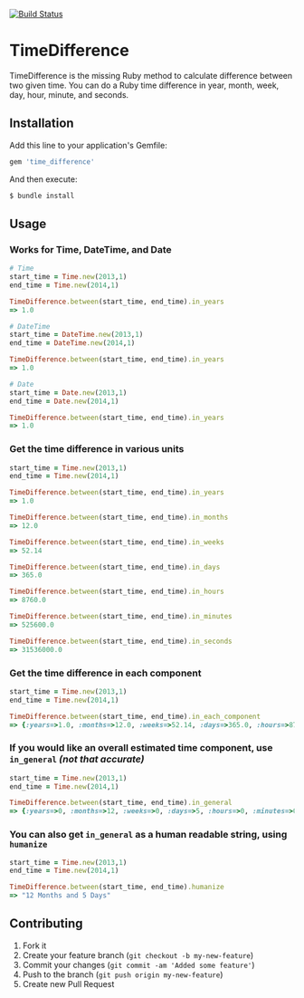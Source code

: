 [![Build Status](https://travis-ci.org/tmlee/time_difference.png)](https://travis-ci.org/tmlee/time_difference)

# TimeDifference

TimeDifference is the missing Ruby method to calculate difference between two given time. You can do a Ruby time difference in year, month, week, day, hour, minute, and seconds.

## Installation

Add this line to your application's Gemfile:

```ruby
gem 'time_difference'
```

And then execute:

```bash
$ bundle install
```

## Usage

### Works for Time, DateTime, and Date

```ruby
# Time
start_time = Time.new(2013,1)
end_time = Time.new(2014,1)

TimeDifference.between(start_time, end_time).in_years
=> 1.0

# DateTime
start_time = DateTime.new(2013,1)
end_time = DateTime.new(2014,1)

TimeDifference.between(start_time, end_time).in_years
=> 1.0

# Date
start_time = Date.new(2013,1)
end_time = Date.new(2014,1)

TimeDifference.between(start_time, end_time).in_years
=> 1.0
```

### Get the time difference in various units

```ruby
start_time = Time.new(2013,1)
end_time = Time.new(2014,1)

TimeDifference.between(start_time, end_time).in_years
=> 1.0

TimeDifference.between(start_time, end_time).in_months
=> 12.0

TimeDifference.between(start_time, end_time).in_weeks
=> 52.14 

TimeDifference.between(start_time, end_time).in_days
=> 365.0 

TimeDifference.between(start_time, end_time).in_hours
=> 8760.0

TimeDifference.between(start_time, end_time).in_minutes
=> 525600.0

TimeDifference.between(start_time, end_time).in_seconds
=> 31536000.0 
```

### Get the time difference in each component

```ruby
start_time = Time.new(2013,1)
end_time = Time.new(2014,1)

TimeDifference.between(start_time, end_time).in_each_component
=> {:years=>1.0, :months=>12.0, :weeks=>52.14, :days=>365.0, :hours=>8760.0, :minutes=>525600.0, :seconds=>31536000.0}
```

### If you would like an overall estimated time component, use `in_general` _(not that accurate)_

```ruby
start_time = Time.new(2013,1)
end_time = Time.new(2014,1)

TimeDifference.between(start_time, end_time).in_general
=> {:years=>0, :months=>12, :weeks=>0, :days=>5, :hours=>0, :minutes=>0, :seconds=>0}
```

### You can also get `in_general` as a human readable string, using `humanize`

```ruby
start_time = Time.new(2013,1)
end_time = Time.new(2014,1)

TimeDifference.between(start_time, end_time).humanize
=> "12 Months and 5 Days"
```

## Contributing

1. Fork it
2. Create your feature branch (`git checkout -b my-new-feature`)
3. Commit your changes (`git commit -am 'Added some feature'`)
4. Push to the branch (`git push origin my-new-feature`)
5. Create new Pull Request
